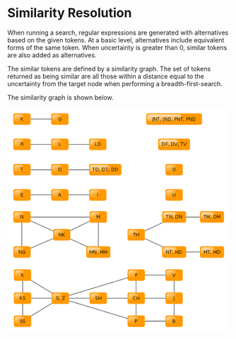 
# Similarity Resolution

When running a search, regular expressions are generated with alternatives
based on the given tokens. At a basic level, alternatives include 
equivalent forms of the same token. When uncertainty is greater than 0,
similar tokens are also added as alternatives. 

The similar tokens are defined by a similarity graph. The set of tokens
returned as being similar are all those within a distance equal to the 
uncertainty from the target node when performing a breadth-first-search.

The similarity graph is shown below.

![Similarity Graph](../images/sim_graph.png)
